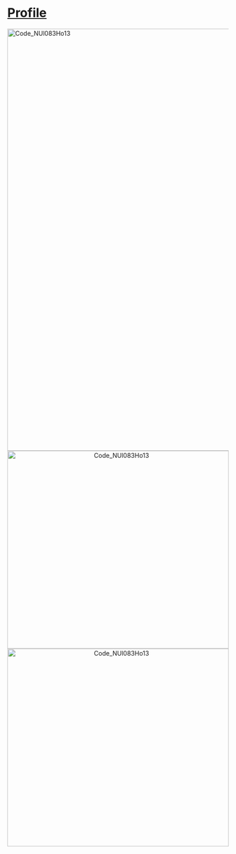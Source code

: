 # [Profile](https://pin-cup.github.io/Profile/)

<div>
  <img width="960" alt="Code_NUl083Ho13" src="https://user-images.githubusercontent.com/70973663/123512015-a14f6580-d68d-11eb-9489-0a594ca079e0.png">
  <div style="text-align: center; height: 450px">
    <img height="100%" alt="Code_NUl083Ho13" src="https://user-images.githubusercontent.com/70973663/124184240-f0e4c580-dac1-11eb-9487-c7133edde603.png">
    <img height="100%" alt="Code_NUl083Ho13" src="https://user-images.githubusercontent.com/70973663/124184308-0e199400-dac2-11eb-9ad1-804fd2beda51.png">
  </div>
</div>
